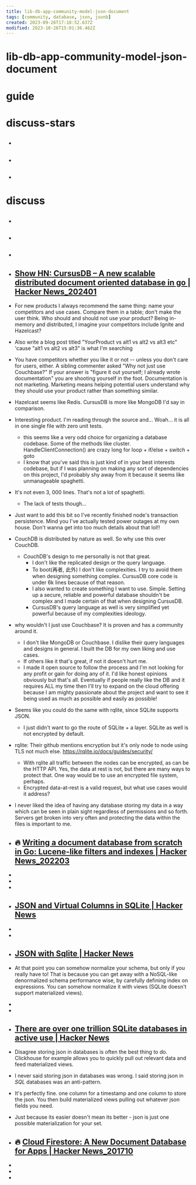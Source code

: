 ```yaml
---
title: lib-db-app-community-model-json-document
tags: [community, database, json, jsonb]
created: 2023-09-26T17:18:52.637Z
modified: 2023-10-26T15:01:36.462Z
---
```


# lib-db-app-community-model-json-document

# guide

# discuss-stars
- ## 

- ## 

- ## 
# discuss
- ## 

- ## 

- ## 

- ## [Show HN: CursusDB – A new scalable distributed document oriented database in go | Hacker News_202401](https://news.ycombinator.com/item?id=38869393)
- For new products I always recommend the same thing: name your competitors and use cases. Compare them in a table; don't make the user think. Who should and should not use your product? Being in-memory and distributed, I imagine your competitors include Ignite and Hazelcast?
- Also write a blog post titled "YourProduct vs alt1 vs alt2 vs alt3 etc" 'cause "alt1 vs alt2 vs alt3" is what I'm searching
- You have competitors whether you like it or not -- unless you don't care for users, either. A sibling commenter asked "Why not just use Couchbase?" If your answer is "figure it out yourself; I already wrote documentation" you are shooting yourself in the foot. Documentation is not marketing. Marketing means helping potential users understand why they should use your product rather than something similar.
- Hazelcast seems like Redis. CursusDB is more like MongoDB I'd say in comparison.

- Interesting product. I'm reading through the source and... Woah... it is all in one single file with zero unit tests.
  - this seems like a very odd choice for organizing a database codebase. Some of the methods like cluster. HandleClientConnection() are crazy long for loop + if/else + switch + goto
  - I know that you've said this is just kind of in your best interests codebase, but if I was planning on making any sort of dependencies on this project, I'd probably shy away from it because it seems like unmanageable spaghetti.
- It's not even 3, 000 lines. That's not a lot of spaghetti.
  - The lack of tests though...

- Just want to add this bit so I've recently finished node's transaction persistence. Mind you I've actually tested power outages at my own house. Don't wanna get into too much details about that lol!!

- CouchDB is distributed by nature as well. So why use this over CouchDB.
  - CouchDB's design to me personally is not that great. 
    - I don't like the replicated design or the query language. 
    - To boot(再者, 此外) I don't like complexities. I try to avoid them when designing something complex. CursusDB core code is under 6k lines because of that reason. 
    - I also wanted to create something I want to use. Simple. Setting up a secure, reliable and powerful database shouldn't be complex and I made certain of that when designing CursusDB. 
    - CursusDB's query language as well is very simplified yet powerful because of my complexities ideology.

- why wouldn't I just use Couchbase? It is proven and has a community around it.
  - I don't like MongoDB or Couchbase. I dislike their query languages and designs in general. I built the DB for my own liking and use cases. 
  - If others like it that's great, if not it doesn't hurt me. 
  - I made it open source to follow the process and I'm not looking for any profit or gain for doing any of it. I'd like honest opinions obviously but that's all. Eventually if people really like the DB and it requires ALL my time then I'll try to expand on the cloud offering because I am mighty passionate about the project and want to see it being used as much as possible and easily as possible!

- Seems like you could do the same with rqlite, since SQLite supports JSON.
  - I just didn't want to go the route of SQLite + a layer. SQLite as well is not encrypted by default. 
- rqlite: Their github mentions encryption but it's only node to node using TLS not much else. https://rqlite.io/docs/guides/security/
  - With rqlite all traffic between the nodes can be encrypted, as can be the HTTP API. Yes, the data at rest is not, but there are many ways to protect that. One way would be to use an encrypted file system, perhaps.
  - Encrypted data-at-rest is a valid request, but what use cases would it address?
- I never liked the idea of having any database storing my data in a way which can be seen in plain sight regardless of permissions and so forth. Servers get broken into very often and protecting the data within the files is important to me.

- ## 🔥 [Writing a document database from scratch in Go: Lucene-like filters and indexes | Hacker News_202203](https://news.ycombinator.com/item?id=30835444)
- 
- 
- 

- ## [JSON and Virtual Columns in SQLite | Hacker News](https://news.ycombinator.com/item?id=31396578)
- 
- 

- ## [JSON with Sqlite | Hacker News](https://news.ycombinator.com/item?id=19277809)
- At that point you can somehow normalize your schema, but only if you really have to! That is because you can get away with a NoSQL-like denormalized schema performance wise, by carefully defining index on expressions. You can somehow normalize it with views (SQLite doesn't support materialized views).

- 
- 

- ## [There are over one trillion SQLite databases in active use | Hacker News](https://news.ycombinator.com/item?id=29461127)
- Disagree storing json in databases is often the best thing to do. Clickhouse for example allows you to quickly pull out relevant data and feed materialized views.
- I never said storing json in databases was wrong. I said storing json in *SQL* databases was an anti-pattern.
- It's perfectly fine. one column for a timestamp and one column to store the json. You then build materialized views pulling out whatever json fields you need.
- Just because its easier doesn't mean its better - json is just one possible materialization for your set.

- ## 🔥 [Cloud Firestore: A New Document Database for Apps | Hacker News_201710](https://news.ycombinator.com/item?id=15393396)
- 
- 
- 

